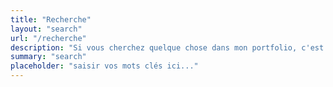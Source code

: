 ```yaml
---
title: "Recherche"
layout: "search"
url: "/recherche"
description: "Si vous cherchez quelque chose dans mon portfolio, c'est ici que vous devriez le trouver."
summary: "search"
placeholder: "saisir vos mots clés ici..."
---
```


